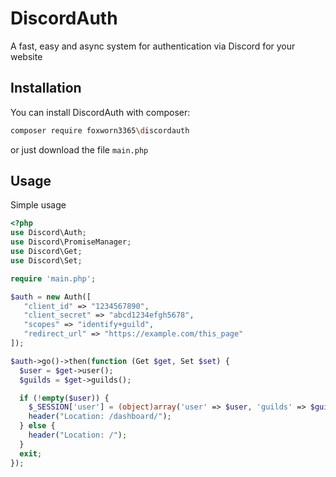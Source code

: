 # DiscordAuth
A fast, easy and async system for authentication via Discord for your website

## Installation
You can install DiscordAuth with composer:
```bash
composer require foxworn3365\discordauth
```
or just download the file `main.php`

## Usage
Simple usage
```php
<?php
use Discord\Auth;
use Discord\PromiseManager;
use Discord\Get;
use Discord\Set;

require 'main.php';

$auth = new Auth([
   "client_id" => "1234567890",
   "client_secret" => "abcd1234efgh5678",
   "scopes" => "identify+guild",
   "redirect_url" => "https://example.com/this_page"
]);

$auth->go()->then(function (Get $get, Set $set) {
  $user = $get->user();
  $guilds = $get->guilds();

  if (!empty($user)) {
    $_SESSION['user'] = (object)array('user' => $user, 'guilds' => $guilds);
    header("Location: /dashboard/");
  } else {
    header("Location: /");
  }
  exit;
});
```
